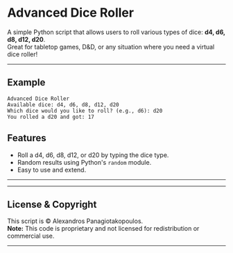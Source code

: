 # Advanced Dice Roller

A simple Python script that allows users to roll various types of dice: **d4, d6, d8, d12, d20**.  
Great for tabletop games, D&D, or any situation where you need a virtual dice roller!

---

## Example

```
Advanced Dice Roller
Available dice: d4, d6, d8, d12, d20
Which dice would you like to roll? (e.g., d6): d20
You rolled a d20 and got: 17
```


## Features

- Roll a d4, d6, d8, d12, or d20 by typing the dice type.
- Random results using Python's `random` module.
- Easy to use and extend.

---



---

## License & Copyright

This script is © Alexandros Panagiotakopoulos.  
**Note:** This code is proprietary and not licensed for redistribution or commercial use.  

---
